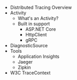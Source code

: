 - Distributed Tracing Overview
- Activity
  - What's an Activity?
  - Built in support 
     - ASP.NET Core
     - HttpClient
     - gRPC
- DiagnosticSource
- Tools
  - Application Insights
  - Jaeger
  - Zipkin
- W3C TraceContext
